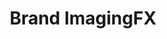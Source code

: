 ---
title: "Brand ImagingFX"
image: "/assets/images/works/brand/main.jpg"
heading: "Enhance, Evolve or Transform your Space."
intro: "The power of placement. The psychology of color. The flow of communications. It all plays into the image of your company. Which is why you need a proactive partner that excels in strategy and design, and that has mastered the art of collaboration. Enter, Brand ImagingFX. Find out how this total imaging solution can help you transform your environment."

recent_1: "/assets/images/works/brand/file22.jpg"
recent_2: "/assets/images/works/brand/file21.jpg"
recent_3: "/assets/images/works/brand/file17.jpg"
recent_4: "/assets/images/works/brand/file15.jpg"
recent_5: "/assets/images/works/brand/file11.jpg"
recent_6: "/assets/images/works/brand/file10.jpg"
recent_7: "/assets/images/works/brand/file7.jpg"
recent_8: "/assets/images/works/brand/file5.jpg"

section_2:
    - title: "Even our turnaround is impeccable."
      description: "Brand ImagingFX transforms ordinary space into extraordinary environments. Experts at converting and re-imaging all types of environments, our multi-disciplinary team can implement every aspect of the project, from initial brainstorming and design to fabricating, installing and maintaining your exciting new space"

usp:
    - heading: "Fuel the Imagination"
      body: "Whether customers are stopping to refuel their car, their bodies, or their minds, we fuel their imagination."
    - heading: "An Integrated Source"
      body: "We're a single, integrated image source with many minds, many solutions and many satisfied clients."
    - heading: "Impeccable Standards"
      body: "Whether you want to create your own brand or install a corporate brand, we are your turnkey solutions to complete the project on time and to impeccable standards."
---